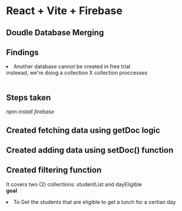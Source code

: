 # React + Vite + Firebase
## Doudle Database Merging

## Findings
<li>Another database cannot be created in free trial<br>insteead, we're doing a collection X collection proccesses</li><br>

## Steps taken
*npm install firebase*

## Created fetching data using getDoc logic

## Created adding data using setDoc() function

## Created filtering function
It covers two (2) collections: studentList and dayEligible<br>
**goal**<br>
<li>To Get the students that are eligible to get a lunch for a certian day</li>

